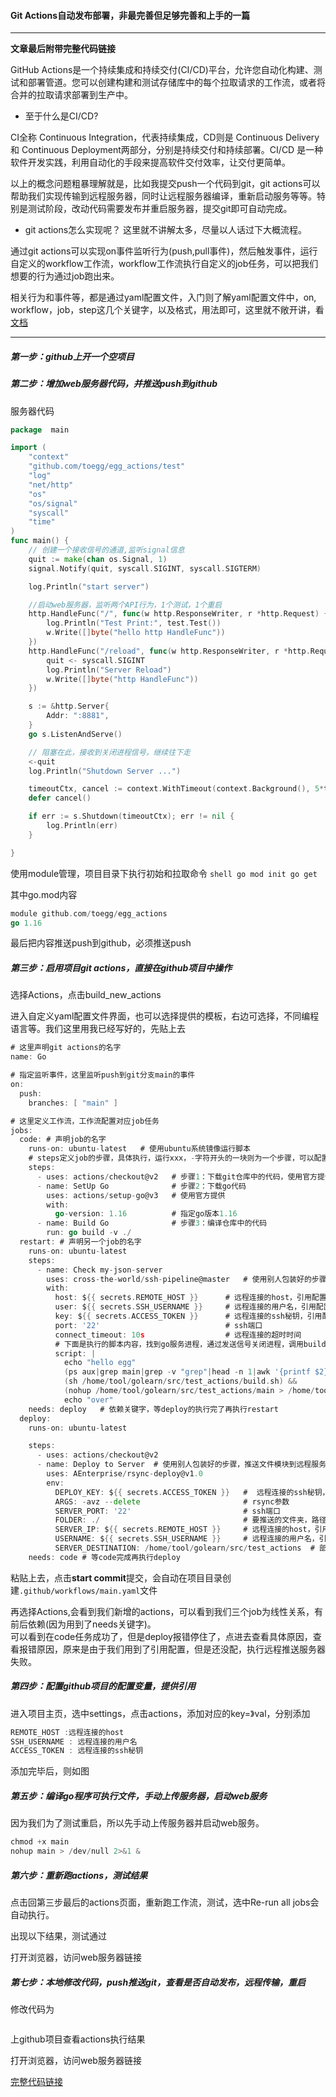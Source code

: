 #### Git Actions自动发布部署，非最完善但足够完善和上手的一篇

***

**文章最后附带完整代码链接**

GitHub Actions是一个持续集成和持续交付(CI/CD)平台，允许您自动化构建、测试和部署管道。您可以创建构建和测试存储库中的每个拉取请求的工作流，或者将合并的拉取请求部署到生产中。

* 至于什么是CI/CD?  

CI全称 Continuous Integration，代表持续集成，CD则是 Continuous Delivery和 Continuous Deployment两部分，分别是持续交付和持续部署。CI/CD 是一种软件开发实践，利用自动化的手段来提高软件交付效率，让交付更简单。

以上的概念问题粗暴理解就是，比如我提交push一个代码到git，git actions可以帮助我们实现传输到远程服务器，同时让远程服务器编译，重新启动服务等等。特别是测试阶段，改动代码需要发布并重启服务器，提交git即可自动完成。

* git actions怎么实现呢？ 这里就不讲解太多，尽量以人话过下大概流程。  

通过git actions可以实现on事件监听行为(push,pull事件)，然后触发事件，运行自定义的workflow工作流，workflow工作流执行自定义的job任务，可以把我们想要的行为通过job跑出来。  

相关行为和事件等，都是通过yaml配置文件，入门则了解yaml配置文件中，on, workflow，job，step这几个关键字，以及格式，用法即可，这里就不敞开讲，看[文档](https://docs.github.com/en/actions)

***

##### 第一步：github上开一个空项目

##### 第二步：增加web服务器代码，并推送push到github

服务器代码
```go
package  main

import (
	"context"
	"github.com/toegg/egg_actions/test"
	"log"
	"net/http"
	"os"
	"os/signal"
	"syscall"
	"time"
)
func main() {
	// 创建一个接收信号的通道,监听signal信息
	quit := make(chan os.Signal, 1)
	signal.Notify(quit, syscall.SIGINT, syscall.SIGTERM)

	log.Println("start server")

	//启动web服务器，监听两个API行为，1个测试，1个重启
	http.HandleFunc("/", func(w http.ResponseWriter, r *http.Request) {
		log.Println("Test Print:", test.Test())
		w.Write([]byte("hello http HandleFunc"))
	})
	http.HandleFunc("/reload", func(w http.ResponseWriter, r *http.Request) {
		quit <- syscall.SIGINT
		log.Println("Server Reload")
		w.Write([]byte("http HandleFunc"))
	})

	s := &http.Server{
		Addr: ":8881",
	}
	go s.ListenAndServe()

	// 阻塞在此，接收到关闭进程信号，继续往下走
	<-quit
	log.Println("Shutdown Server ...")

	timeoutCtx, cancel := context.WithTimeout(context.Background(), 5*time.Second)
	defer cancel()

	if err := s.Shutdown(timeoutCtx); err != nil {
		log.Println(err)
	}

}
```

使用module管理，项目目录下执行初始和拉取命令
``shell
go mod init
go get
``

其中go.mod内容
```go
module github.com/toegg/egg_actions
go 1.16
```

最后把内容推送push到github，必须推送push

##### 第三步：启用项目git actions，直接在github项目中操作

选择Actions，点击build_new_actions

进入自定义yaml配置文件界面，也可以选择提供的模板，右边可选择，不同编程语言等。我们这里用我已经写好的，先贴上去
```go
# 这里声明git actions的名字
name: Go

# 指定监听事件，这里监听push到git分支main的事件
on:
  push:
    branches: [ "main" ]

# 这里定义工作流，工作流配置对应job任务
jobs:
  code: # 声明job的名字
    runs-on: ubuntu-latest   # 使用ubuntu系统镜像运行脚本
    # steps定义job的步骤，具体执行，运行xxx，-字符开头的一块则为一个步骤，可以配置多个步骤
    steps:                   
      - uses: actions/checkout@v2   # 步骤1：下载git仓库中的代码，使用官方提供，使用库用uses关键字
      - name: SetUp Go              # 步骤2：下载go代码
        uses: actions/setup-go@v3   # 使用官方提供
        with:
          go-version: 1.16          # 指定go版本1.16
      - name: Build Go              # 步骤3：编译仓库中的代码
        run: go build -v ./
  restart: # 声明另一个job的名字
    runs-on: ubuntu-latest   
    steps:
      - name: Check my-json-server
        uses: cross-the-world/ssh-pipeline@master   # 使用别人包装好的步骤，执行远程操作的库
        with:
          host: ${{ secrets.REMOTE_HOST }}      # 远程连接的host，引用配置
          user: ${{ secrets.SSH_USERNAME }}     # 远程连接的用户名，引用配置
          key: ${{ secrets.ACCESS_TOKEN }}      # 远程连接的ssh秘钥，引用配置
          port: '22'                            # ssh端口
          connect_timeout: 10s                  # 远程连接的超时时间
          # 下面是执行的脚本内容，找到go服务进程，通过发送信号关闭进程，调用build.sh脚本编译代码，用nohup重启服务
          script: |
            echo "hello egg" 
            (ps aux|grep main|grep -v "grep"|head -n 1|awk '{printf $2}'|xargs kill -15) &&
            (sh /home/tool/golearn/src/test_actions/build.sh) &&
            (nohup /home/tool/golearn/src/test_actions/main > /home/tool/golearn/src/test_actions/error.log 2>&1 &) 
            echo "over"
    needs: deploy   # 依赖关键字，等deploy的执行完了再执行restart
  deploy:
    runs-on: ubuntu-latest   

    steps:  
      - uses: actions/checkout@v2  
      - name: Deploy to Server  # 使用别人包装好的步骤，推送文件模块到远程服务器
        uses: AEnterprise/rsync-deploy@v1.0  
        env:
          DEPLOY_KEY: ${{ secrets.ACCESS_TOKEN }}   #  远程连接的ssh秘钥，引用配置
          ARGS: -avz --delete                       # rsync参数
          SERVER_PORT: '22'                         # ssh端口
          FOLDER: ./                                # 要推送的文件夹，路径相对于代码仓库的根目录
          SERVER_IP: ${{ secrets.REMOTE_HOST }}     # 远程连接的host，引用配置
          USERNAME: ${{ secrets.SSH_USERNAME }}     # 远程连接的用户名，引用配置
          SERVER_DESTINATION: /home/tool/golearn/src/test_actions  # 部署到目标文件的路径
    needs: code # 等code完成再执行deploy

```

粘贴上去，点击**start commit**提交，会自动在项目目录创建`.github/workflows/main.yaml`文件

再选择Actions,会看到我们新增的actions，可以看到我们三个job为线性关系，有前后依赖(因为用到了needs关键字)。  
可以看到在code任务成功了，但是deploy报错停住了，点进去查看具体原因，查看报错原因，原来是由于我们用到了引用配置，但是还没配，执行远程推送服务器失败。

##### 第四步：配置github项目的配置变量，提供引用

进入项目主页，选中settings，点击actions，添加对应的key=》val，分别添加
```go
REMOTE_HOST :远程连接的host
SSH_USERNAME : 远程连接的用户名
ACCESS_TOKEN : 远程连接的ssh秘钥
```

添加完毕后，则如图

##### 第五步：编译go程序可执行文件，手动上传服务器，启动web服务
因为我们为了测试重启，所以先手动上传服务器并启动web服务。
```go
chmod +x main
nohup main > /dev/null 2>&1 &
```

##### 第六步：重新跑actions，测试结果

点击回第三步最后的actions页面，重新跑工作流，测试，选中Re-run all jobs会自动执行。

出现以下结果，测试通过

打开浏览器，访问web服务器链接

##### 第七步：本地修改代码，push推送git，查看是否自动发布，远程传输，重启

修改代码为
```go

```

上github项目查看actions执行结果


打开浏览器，访问web服务器链接

[完整代码链接](https://github.com/toegg/egg_actions)

